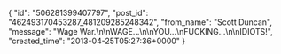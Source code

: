 {
   "id": "506281399407797",
   "post_id": "462493170453287_481209285248342",
   "from_name": "Scott Duncan",
   "message": "Wage War.\n\nWAGE...\n\nYOU...\nFUCKING...\n\nIDIOTS!",
   "created_time": "2013-04-25T05:27:36+0000"
 }
